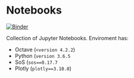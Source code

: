 # Notebooks
[![Binder](https://mybinder.org/badge_logo.svg)](https://mybinder.org/v2/gh/FINKI-Research-methodology-in-ICT/notebooks19/HEAD)

Collection of Jupyter Notebooks. Enviroment has: 
- Octave (<code><version 4.2.2</code>)
- Python (<code>version 3.6.5</code>
- SoS (<code>sos==0.17.7</code>  
- Plotly (<code>plotly==3.10.0</code>)
